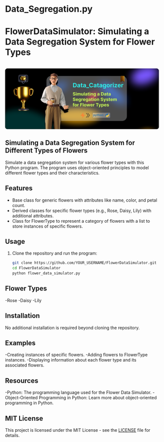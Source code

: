 # Data_Segregation.py

# FlowerDataSimulator: Simulating a Data Segregation System for Flower Types

<div align="center">
  <br>
  <img src="https://github.com/RJohnPaul/Data_Segregation.py/blob/31187b7b1553aa38b98cf1b292b37f701b08f4d8/Py-Github.png" alt="Project Banner">
  <br />
</div>

## Simulating a Data Segregation System for Different Types of Flowers

Simulate a data segregation system for various flower types with this Python program. The program uses object-oriented principles to model different flower types and their characteristics.

## Features

- Base class for generic flowers with attributes like name, color, and petal count.
- Derived classes for specific flower types (e.g., Rose, Daisy, Lily) with additional attributes.
- Class for FlowerType to represent a category of flowers with a list to store instances of specific flowers.

## Usage

1. Clone the repository and run the program:

   ```bash
   git clone https://github.com/YOUR_USERNAME/FlowerDataSimulator.git
   cd FlowerDataSimulator
   python flower_data_simulator.py

## Flower Types
-Rose
-Daisy
-Lily

## Installation
No additional installation is required beyond cloning the repository.

## Examples
-Creating instances of specific flowers.
-Adding flowers to FlowerType instances.
-Displaying information about each flower type and its associated flowers.

## Resources
-Python: The programming language used for the Flower Data Simulator.
-Object-Oriented Programming in Python: Learn more about object-oriented programming in Python.

## MIT License
This project is licensed under the MIT License - see the [LICENSE](https://github.com/RJohnPaul/Data_Segregation.py/blob/ad1ac3833ea4f978ec039ae68e4c2cf36d8fbc59/LICENSE) file for details.
